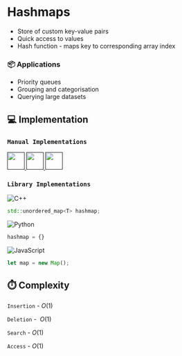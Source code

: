 # Hashmaps
- Store of custom key-value pairs
- Quick access to values
- Hash function - maps key to corresponding array index

### 📦 Applications

- Priority queues
- Grouping and categorisation
- Querying large datasets

## 💻 Implementation

### `Manual Implementations`

<span>
<a href=""> <img src="https://cdn.jsdelivr.net/gh/devicons/devicon@latest/icons/cplusplus/cplusplus-original.svg" height="40vh"> </a>
<a href=""> <img src="https://cdn.jsdelivr.net/gh/devicons/devicon@latest/icons/python/python-original.svg" height="40vh"> </a>
<a href=""> <img src="https://cdn.jsdelivr.net/gh/devicons/devicon@latest/icons/javascript/javascript-original.svg" height="40vh"> </a>
</span>


### `Library Implementations`

![C++](https://img.shields.io/badge/c++-%2300599C.svg?style=plastic&logo=c%2B%2B&logoColor=white)

```cpp
std::unordered_map<T> hashmap;
```

![Python](https://img.shields.io/badge/python-3670A0?style=plastic&logo=python&logoColor=white) 

```python
hashmap = {}
```

![JavaScript](https://img.shields.io/badge/JavaScript-F7DF1E?style=plastic&logo=javascript&logoColor=000)

```jsx
let map = new Map();
```

## ⏱️ Complexity

`Insertion` - $O(1)$

`Deletion` -  $O(1)$

`Search` - $O(1)$ 

`Access` - $O(1)$
